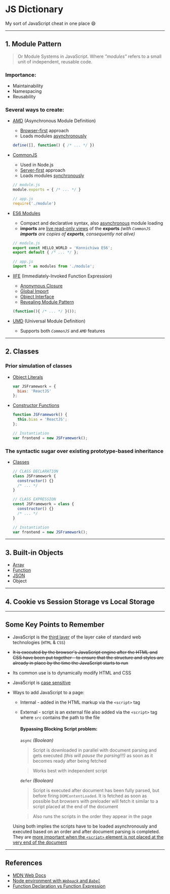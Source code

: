 # JS Dictionary

My sort of JavaScript cheat in one place 😄

---

## 1. Module Pattern

  > Or Module Systems in JavaScript. Where _"modules"_ refers to a small unit of independent, reusable code.

  ### Importance:

  * Maintainability
  * Namespacing
  * Reusability

  ### Several ways to create:
  * [AMD](https://github.com/nelsieborja/js-dictionary/tree/master/AMD) (Asynchronous Module Definition)
    * <ins>Browser-first</ins> approach
    * Loads modules <ins>asynchronously</ins>
    ```javascript
    define([], function() { /* ... */ })
    ```

  * [CommonJS](https://github.com/nelsieborja/js-dictionary/tree/master/CommonJS)
    * Used in Node.js
    * <ins>Server-first</ins> approach
    * Loads modules <ins>synchronously</ins>
    ```javascript
    // module.js
    module.exports = { /* ... */ }

    // app.js
    require('./module')
    ```

  * [ES6 Modules](https://github.com/nelsieborja/js-dictionary/tree/master/ES6%20Modules)

    * Compact and declarative syntax, also <ins>asynchronous</ins> module loading
    * __imports__ are <ins>live read-only views</ins> of the __exports__ _(with `CommonJS` __imports__ are copies of __exports__, consequently not alive)_

    ```javascript
    // module.js
    export const HELLO_WORLD = 'Konnichiwa ES6';
    export default { /* ... */ };

    // app.js
    import * as modules from './module';
    ```

  * [IIFE](https://github.com/nelsieborja/js-dictionary/tree/master/IIFE) (Immediately-Invoked Function Expression)
    * [Anonymous Closure](https://github.com/nelsieborja/js-dictionary/tree/master/IIFE#anonymous-closure)
    * [Global Import](https://github.com/nelsieborja/js-dictionary/tree/master/IIFE#global-import)
    * [Object Interface](https://github.com/nelsieborja/js-dictionary/tree/master/IIFE#object-interface)
    * [Revealing Module Pattern](https://github.com/nelsieborja/js-dictionary/tree/master/IIFE#revealing-module-pattern)
    ```javascript
    (function(){ /* ... */ }());
    ```

  * [UMD](https://github.com/nelsieborja/js-dictionary/tree/master/UMD) (Universal Module Definition)
    * Supports both _`CommonJS`_ and _`AMD`_ features

---

## 2. Classes

  ### Prior simulation of classes

  * [Object Literals](https://github.com/nelsieborja/js-dictionary/blob/master/Classes/README_OBJECT_LITERALS.md)
    ```javascript
    var JSFramework = {
      bias: 'ReactJS'
    };
    ```

  * [Constructor Functions](https://github.com/nelsieborja/js-dictionary/blob/master/Classes/README_CONSTRUCTOR_FUNCTIONS.md)
    ```javascript
    function JSFramework() {
      this.bias = 'ReactJS';
    };

    // Instantiation
    var frontend = new JSFramework();
    ```
  ### The syntactic sugar over existing prototype-based inheritance
  * [Classes](https://github.com/nelsieborja/js-dictionary/blob/master/Classes/README_CLASSES.md)
    ```javascript
    // CLASS DECLARATION
    class JSFramework {
      constructor() {}
      /* ... */
    }

    // CLASS EXPRESSION
    const JSFramework = class {
      constructor() {}
      /* ... */
    }

    // Instantiation
    var frontend = new JSFramework();
    ```

---

## 3. Built-in Objects

  * [Array](https://github.com/nelsieborja/js-dictionary/blob/master/Built-in%20Objects/README_ARRAY.md)
  * [Function](https://github.com/nelsieborja/js-dictionary/blob/master/Built-in%20Objects/README_FUNCTION.md)
  * [JSON](https://github.com/nelsieborja/js-dictionary/blob/master/Built-in%20Objects/README_JSON.md)
  * Object


---

## 4. Cookie vs Session Storage vs Local Storage

---


## Some Key Points to Remember
  * JavaScript is the <ins>third layer</ins> of the layer cake of standard web technologies (`HTML` & `CSS`)
  * ~~It is executed by the browser's JavaScript engine after the HTML and CSS have been put together - to ensure that the structure and styles are already in place by the time the JavaScript starts to run~~
  * Its common use is to dynamically modify HTML and CSS
  * JavaScript is <ins>case sensitive</ins>
  * Ways to add JavaScript to a page:
    * Internal - added in the HTML markup via the `<script>` tag
    * External - script is an external file also added via the `<script>` tag where `src` contains the path to the file

      #### Bypassing Blocking Script problem:

      `async` _(Boolean)_
      > Script is downloaded in parallel with document parsing and gets executed _(this will pause the parsing!!!)_ as soon as it becomes ready after being fetched

      > Works best with independent script

      `defer` _(Boolean)_
      > Script is executed after document has been fully parsed, but before firing `DOMContentLoaded`. It is fetched as soon as possible but browsers with preloader will fetch it similar to a script placed at the end of the document

      > Also runs the scripts in the order they appear in the page

    Using both implies the scripts have to be loaded asynchronously and executed based on an order and after document parsing is completed. They are <ins>more important when the `<script>` element is not placed at the very end of the document</ins>



---

## References
  * [MDN Web Docs](https://developer.mozilla.org)
  * [Node environment with _`Webpack`_ and _`Babel`_](https://dev.to/aurelkurtula/setting-up-a-minimal-node-environment-with-webpack-and-babel--1j04)
  * [Function Declaration vs Function Expression](https://javascriptweblog.wordpress.com/2010/07/06/function-declarations-vs-function-expressions)